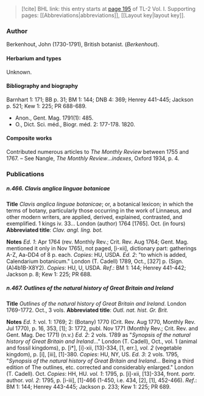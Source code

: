 > [!cite] BHL link: this entry starts at [page 195](https://www.biodiversitylibrary.org/item/103414#page/243/mode/1up) of TL-2 Vol. I.
> Supporting pages: [[Abbreviations|abbreviations]], [[Layout key|layout key]].

### Author

Berkenhout, John (1730-1791), British botanist. (*Berkenhout*).

#### Herbarium and types

Unknown.

#### Bibliography and biography

Barnhart 1: 171; BB p. 31; BM 1: 144; DNB 4: 369; Henrey 441-445; Jackson p. 521; Kew 1: 225; PR 688-689.
- Anon., Gent. Mag. 1791(1): 485.
- O., Dict. Sci. méd., Biogr. méd. 2: 177-178. 1820.

#### Composite works

Contributed numerous articles to *The Monthly Review* between 1755 and 1767. – See Nangle, *The Monthly Review*...*indexes*, Oxford 1934, p. 4.

### Publications

##### n.466. Clavis anglica linguae botanicae

**Title**
*Clavis anglica linguae botanicae*; or, a botanical lexicon; in which the terms of botany, particularly those occurring in the work of Linnaeus, and other modern writers, are applied, derived, explained, contrasted, and exemplified. 1 kings iv. 33... London (author) 1764 \[1765\]. Oct. (in fours)
**Abbreviated title**: *Clav. angl. ling. bot.*

**Notes**
*Ed. 1*: Apr 1764 (rev. Monthly Rev.; Crit. Rev. Aug 1764; Gent. Mag. mentioned it only in Nov 1765), not paged, \[i-xii\], dictionary part: gatherings A-Z, Aa-DD4 of 8 p. each. *Copies*: HU, USDA.
*Ed. 2*: "to which is added, Calendarium botanicum." London (T. Cadell) 1789, Oct., \[327\] p. (Sign. (A)4b1B-X8Y2). *Copies*: HU, U, USDA.
*Ref*.: BM 1: 144; Henrey 441-442; Jackson p. 8; Kew 1: 225; PR 688.

##### n.467. Outlines of the natural history of Great Britain and Ireland

**Title**
*Outlines of the natural history of Great Britain and Ireland*. London 1769-1772. Oct., 3 vols.
**Abbreviated title**: *Outl. nat. hist. Gr. Brit.*

**Notes**
*Ed. 1*: vol. 1: 1769; 2: (Botany) 1770 (Crit. Rev. Aug 1770, Monthly Rev. Jul 1770), p. 16, 353, \[1\]; 3: 1772, publ. Nov 1771 (Monthly Rev.; Crit. Rev. and Gent. Mag. Dec 1771) (n.v.)
*Ed. 2*: 2 vols. 1789 as "*Synopsis of the natural history of Great Britain and Ireland*..." London (T. Cadell), Oct., vol. 1 (animal and fossil kingdoms), p. \[i\*\], \[i\]-xii, \[13\]-334, \[1, err.\], *vol. 2* (vegetable kingdom), p. \[i\], \[iii\], \[1\]-380. *Copies*: HU, NY, US.
*Ed. 3*: 2 vols. 1795, "*Synopsis of the natural history of Great Britain and Ireland*... Being a third edition of The outlines, etc. corrected and considerably enlarged." London (T. Cadell). Oct. *Copies*: HH, HU.
*vol. 1*: 1795, p. \[i\]-xii, \[13\]-334, front. portr. author.
*vol. 2*: 1795, p. \[i-iii\], \[1\]-466 (1-450, i.e. 434, \[2\], \[1\], 452-466).
*Ref*.: BM 1: 144; Henrey 443-445; Jackson p. 233; Kew 1: 225; PR 689.

